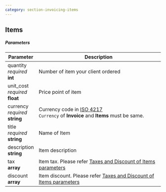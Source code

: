```yaml
---
category: section-invoicing-items
---
```


## Items

##### Parameters

| Parameter | Description |
|---|---|
|quantity<br> *required*<br> **int**| Number of item your client ordered |
|unit_cost<br> *required*<br> **float**| Price point of item |
|currency<br> *required*<br> **string**| Currency code in [ISO 4217](https://en.wikipedia.org/wiki/ISO_4217)<br> ```Currency``` of **Invoice** and **Items** must be same. |
|title<br> *required*<br> **string**| Name of Item |
|description<br> **string**| Item description |
|tax<br> **array**| Item tax. Please refer [Taxes and Discount of Items parameters](#invoice-taxdiscount) |
|discount<br> **array**| Item discount. Please refer [Taxes and Discount of Items parameters](#item-taxdiscount) |
